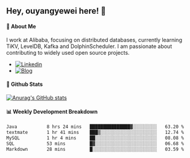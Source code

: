 ## Hey, ouyangyewei here! :wave:

#### :rocket: About Me
I work at Alibaba, focusing on distributed databases, currently learning TiKV, LevelDB, Kafka and DolphinScheduler. I am passionate about contributing to widely used open source projects.

- [![Linkedin](https://img.shields.io/badge/LinkedIn-ouyangyewei-blue)](https://www.linkedin.com/in/ouyangyewei/)
- [![Blog](https://img.shields.io/badge/Blog-yeweiouyang-orange)](https://blog.csdn.net/yeweiouyang)

#### :star2: Github Stats
[![Anurag's GitHub stats](https://github-readme-stats.vercel.app/api?username=ouyangyewei&show_icons=true&cache_seconds=3600&theme=tokyonight)](https://github.com/anuraghazra/github-readme-stats)

#### :bar_chart: Weekly Development Breakdown
<!--START_SECTION:waka-->

```txt
Java           8 hrs 24 mins   ███████████████▓░░░░░░░░░   63.20 %
textmate       1 hr 41 mins    ███▒░░░░░░░░░░░░░░░░░░░░░   12.74 %
MySQL          1 hr 4 mins     ██░░░░░░░░░░░░░░░░░░░░░░░   08.08 %
SQL            53 mins         █▓░░░░░░░░░░░░░░░░░░░░░░░   06.68 %
Markdown       28 mins         █░░░░░░░░░░░░░░░░░░░░░░░░   03.59 %
```

<!--END_SECTION:waka-->
